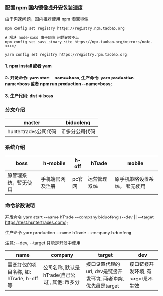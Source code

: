### 配置 npm 国内镜像提升安包装速度

由于网速问题，国内推荐使用 npm 淘宝镜像

```shell
npm config set registry https://registry.npm.taobao.org

# 解决 node-sass 由于网络 问题安装不上
npm config set sass_binary_site https://npm.taobao.org/mirrors/node-sass/

yarn config set registry https://registry.npm.taobao.org
```

#### 1. npm install 或者 yarn

#### 2. 开发命令: yarn start --name=boss, 生产命令: yarn production --name=boss 或者 npm run production --name=boss;

#### 3. 生产代码: dist => boss



### 分支介绍

|     master          |     biduofeng    |
|      ---            |           ---    |
| huntertrades公司代码 |  币多分公司代码   |





### 系统介绍

|     boss             |     h-mobile         |  h-off     |      hTrade        |    mobile                 |
|      ---             |           ---        |     ---    |    ---             |    ---                    |
|原管理系统，暂无使用     |  手机端官网及注册      |  pc官网     |   运营管理系统        |  原手机策略设置系统， 暂无使用 |


### 命令参数说明

开发命令
yarn start --name hTrade --company biduofeng (--dev || --target https://test.huntertrades.com/);

生产命令
yarn production --name hTrade --company biduofeng

注意: --dev, --target 只能是开发中使用


|     name                               |     company                                    |  target                                                      |      dev                        |  
|      ---                               |           ---                                  |     ---                                                      |    ---                           |   
|需要打包的项目名称, 如: hTrade, h-off等     |  公司名称, 默认是hTrade(自己公司), 其他: 币多分     |  接口设置代理的url, dev是链接开发环境, 两者冲突, 优先级是target      |   接口链接开发环境, 有target是不生效 |



